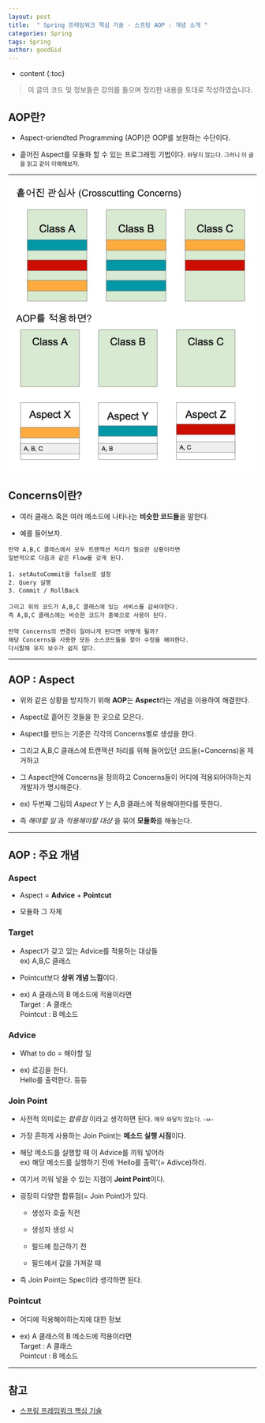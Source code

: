 ```yaml
---
layout: post
title:  " Spring 프레임워크 핵심 기술 - 스프링 AOP : 개념 소개 "
categories: Spring
tags: Spring
author: goodGid
---
```

* content
{:toc}

> 이 글의 코드 및 정보들은 강의를 들으며 정리한 내용을 토대로 작성하였습니다.


## AOP란?

* Aspect-oriendted Programming (AOP)은 OOP를 보완하는 수단이다.

* 흩어진 Aspect를 모듈화 할 수 있는 프로그래밍 기법이다. <small> 와닿지 않는다. 그러니 이 글을 읽고 같이 이해해보자. </small>


---

![](/assets/img/spring/spring_framwework_core_concept_1.png)

## Concerns이란?

* 여러 클래스 혹은 여러 메소드에 나타나는 **비슷한 코드들**을 말한다.

* 예를 들어보자.

```
만약 A,B,C 클래스에서 모두 트랜잭션 처리가 필요한 상황이라면
일반적으로 다음과 같은 Flow를 갖게 된다.

1. setAutoCommit을 false로 설정
2. Query 실행
3. Commit / RollBack

그리고 위의 코드가 A,B,C 클래스에 있는 서비스를 감싸야한다.
즉 A,B,C 클래스에는 비슷한 코드가 중복으로 사용이 된다.

만약 Concerns의 변경이 일어나게 된다면 어떻게 될까?
해당 Concerns을 사용한 모든 소스코드들을 찾아 수정을 해야한다.
다시말해 유지 보수가 쉽지 않다.
```










---


## AOP : Aspect

* 위와 같은 상황을 방지하기 위해 **AOP**는 **Aspect**라는 개념을 이용하여 해결한다.

* Aspect로 흩어진 것들을 한 곳으로 모은다.

* Aspect를 만드는 기준은 각각의 Concerns별로 생성을 한다.

* 그리고 A,B,C 클래스에 트랜잭션 처리를 위해 들어있던 코드들(=Concerns)을 제거하고 

* 그 Aspect안에 Concerns을 정의하고 Concerns들이 어디에 적용되어야하는지 개발자가 명시해준다.

* ex) 두번째 그림의 *Aspect Y* 는 A,B 클래스에 적용해야한다를 뜻한다.

* 즉 *해야할 일* 과 *적용해야할 대상* 을 묶어 **모듈화**를 해놓는다.


---

## AOP : 주요 개념

### Aspect

* Aspect = **Advice** + **Pointcut**

* 모듈화 그 자체

### Target 

* Aspect가 갖고 있는 Advice를 적용하는 대상들 <br> ex) A,B,C 클래스

* Pointcut보다 **상위 개념 느낌**이다. 

* ex) A 클래스의 B 메소드에 적용이라면 <br> Target : A 클래스 <br> Pointcut : B 메소드

### Advice

* What to do = 해야할 일

* ex) 로깅을 한다. <br> Hello를 출력한다. 등등


### Join Point

* 사전적 의미로는 *합류점* 이라고 생각하면 된다. <small> 매우 와닿지 않는다. -ㅂ- </small>

* 가장 흔하게 사용하는 Join Point는 **메소드 실행 시점**이다.

* 해당 메소드를 실행할 때 이 Advice를 끼워 넣어라 <br> ex) 해당 메소드를 실행하기 전에 'Hello를 출력'(= Adivce)하라.

* 여기서 끼워 넣을 수 있는 지점이 **Joint Point**이다.

* 굉장히 다양한 합류점(= Join Point)가 있다.

    - 생성자 호출 직전

    - 생성자 생성 시

    - 필드에 접근하기 전

    - 필드에서 값을 가져갈 때 

* 즉 Join Point는 Spec이라 생각하면 된다.


### Pointcut

* 어디에 적용해야하는지에 대한 정보

* ex) A 클래스의 B 메소드에 적용이라면 <br> Target : A 클래스 <br> Pointcut : B 메소드


---

## 참고

* [스프링 프레임워크 핵심 기술](https://www.inflearn.com/course/spring-framework_core)

